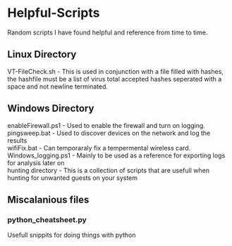 # Helpful-Scripts
Random scripts I have found helpful and reference from time to time.

## Linux Directory
VT-FileCheck.sh -  This is used in conjunction with a file filled with hashes, the hashfile must be a list of virus total accepted hashes seperated with a space and not newline terminated.


## Windows Directory
enableFirewall.ps1 - Used to enable the firewall and turn on logging.
pingsweep.bat <ip-addr> - Used to discover devices on the network and log the results<br>
wifiFix.bat - Can temporaraly fix a tempermental wireless card.<br>
Windows_logging.ps1 - Mainly to be used as a reference for exporting logs for analysis later on<br>
hunting directory - This is a collection of scripts that are usefull when hunting for unwanted guests on your system

## Miscalanious files
### python_cheatsheet.py
Usefull snippits for doing things with python
